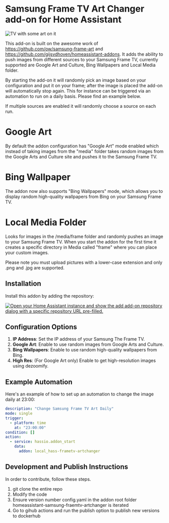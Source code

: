 # Samsung Frame TV Art Changer add-on for Home Assistant

![TV with some art on it ](https://i.imgur.com/BunHdwb.jpeg)

This add-on is built on the awesome work of <https://github.com/ow/samsung-frame-art> and <https://github.com/gijsvdhoven/homeassistant-addons>. 
It adds the ability to push images from different sources to your Samsung Frame TV, currently supported are Google Art and Culture, Bing Wallpapers and Local Media folder. 

By starting the add-on it will randomly pick an image based on your configuration and put it on your frame; after the image is placed the add-on will automatically stop again. This for instance can be triggered via an automation to run on a daily basis. Please find an example below.

If multiple sources are enabled it will randomly choose a source on each run. 

# Google Art
By default the addon configuration has "Google Art" mode enabled which instead of taking images from the "media" folder takes random images from the Google Arts and Culture site and pushes it to the Samsung Frame TV. 

# Bing Wallpaper
The addon now also supports "Bing Wallpapers" mode, which allows you to display random high-quality wallpapers from Bing on your Samsung Frame TV.

# Local Media Folder
Looks for images in the /media/frame folder and randomly pushes an image to your Samsung Frame TV. When you start the addon for the first time it creates a specific directory in Media called "frame" where you can place your custom images.

Please note you must upload pictures with a lower-case extension and only .png and .jpg are supported.


## Installation

Install this addon by adding the repository:

[![Open your Home Assistant instance and show the add add-on repository dialog with a specific repository URL pre-filled.](https://my.home-assistant.io/badges/supervisor_add_addon_repository.svg)](https://my.home-assistant.io/redirect/supervisor_add_addon_repository/?repository_url=https%3A%2F%2Fgithub.com%2Fadamwarniment%2Fhomeassistant-addons)


## Configuration Options

1. **IP Address**: Set the IP address of your Samsung The Frame TV.
2. **Google Art**: Enable to use random images from Google Arts and Culture.
3. **Bing Wallpapers**: Enable to use random high-quality wallpapers from Bing.
4. **High Res**: (For Google Art only) Enable to get high-resolution images using dezoomify.


## Example Automation

Here's an example of how to set up an automation to change the image daily at 23:00:

```yaml
description: "Change Samsung Frame TV Art Daily"
mode: single
trigger:
  - platform: time
    at: "23:00:00"
condition: []
action:
  - service: hassio.addon_start
    data:
      addon: local_hass-frametv-artchanger
```

## Development and Publish Instructions
In order to contribute, follow these steps.
1. git clone the entire repo
2. Modify the code
3. Ensure version number config.yaml in the addon root folder homeassistant-samsung-fraemtv-artchanger is iterated
4. Go to gihub actions and run the publish option to publish new versions to dockerhub
